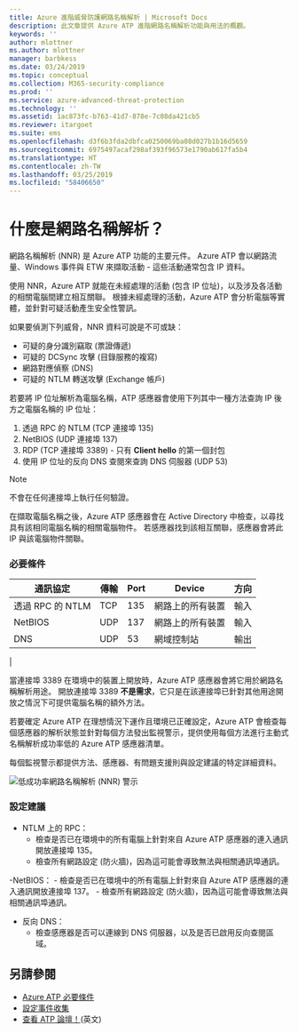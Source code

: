 ```yaml
---
title: Azure 進階威脅防護網路名稱解析 | Microsoft Docs
description: 此文章提供 Azure ATP 進階網路名稱解析功能與用法的概觀。
keywords: ''
author: mlottner
ms.author: mlottner
manager: barbkess
ms.date: 03/24/2019
ms.topic: conceptual
ms.collection: M365-security-compliance
ms.prod: ''
ms.service: azure-advanced-threat-protection
ms.technology: ''
ms.assetid: 1ac873fc-b763-41d7-878e-7c08da421cb5
ms.reviewer: itargoet
ms.suite: ems
ms.openlocfilehash: d3f6b3fda2dbfca0250069ba08d027b1b16d5659
ms.sourcegitcommit: 6975497acaf298af393f96573e1790ab617fa5b4
ms.translationtype: HT
ms.contentlocale: zh-TW
ms.lasthandoff: 03/25/2019
ms.locfileid: "58406650"
---
```

# <a name="what-is-network-name-resolution"></a>什麼是網路名稱解析？

網路名稱解析 (NNR) 是 Azure ATP 功能的主要元件。 Azure ATP 會以網路流量、Windows 事件與 ETW 來擷取活動 - 這些活動通常包含 IP 資料。  

使用 NNR，Azure ATP 就能在未經處理的活動 (包含 IP 位址)，以及涉及各活動的相關電腦間建立相互關聯。 根據未經處理的活動，Azure ATP 會分析電腦等實體，並針對可疑活動產生安全性警訊。

如果要偵測下列威脅，NNR 資料可說是不可或缺：

- 可疑的身分識別竊取 (票證傳遞)
- 可疑的 DCSync 攻擊 (目錄服務的複寫)
- 網路對應偵察 (DNS)
- 可疑的 NTLM 轉送攻擊 (Exchange 帳戶)

若要將 IP 位址解析為電腦名稱，ATP 感應器會使用下列其中一種方法查詢 IP 後方之電腦名稱的 IP 位址：

1. 透過 RPC 的 NTLM (TCP 連接埠 135)
2. NetBIOS (UDP 連接埠 137)
3. RDP (TCP 連接埠 3389) - 只有 **Client hello** 的第一個封包
4. 使用 IP 位址的反向 DNS 查閱來查詢 DNS 伺服器 (UDP 53)

> [!NOTE]
>不會在任何連接埠上執行任何驗證。

在擷取電腦名稱之後，Azure ATP 感應器會在 Active Directory 中檢查，以尋找具有該相同電腦名稱的相關電腦物件。 若感應器找到該相互關聯，感應器會將此 IP 與該電腦物件關聯。

### <a name="prerequisites"></a>必要條件
|通訊協定|  傳輸|  Port|   Device| 方向|
|--------|--------|------|-------|------|
|透過 RPC 的 NTLM| TCP |135|   網路上的所有裝置| 輸入|
|NetBIOS|   UDP|    137|    網路上的所有裝置| 輸入|
|DNS|   UDP|    53| 網域控制站| 輸出|
|

當連接埠 3389 在環境中的裝置上開放時，Azure ATP 感應器會將它用於網路名稱解析用途。
開放連接埠 3389 **不是需求**，它只是在該連接埠已針對其他用途開放之情況下可提供電腦名稱的額外方法。

若要確定 Azure ATP 在理想情況下運作且環境已正確設定，Azure ATP 會檢查每個感應器的解析狀態並針對每個方法發出監視警示，提供使用每個方法進行主動式名稱解析成功率低的 Azure ATP 感應器清單。

每個監視警示都提供方法、感應器、有問題支援則與設定建議的特定詳細資料。

![低成功率網路名稱解析 (NNR) 警示](media/atp-health-alert-audit-policy.png)


### <a name="configuration-recommendations"></a>設定建議

- NTLM 上的 RPC：
    - 檢查是否已在環境中的所有電腦上針對來自 Azure ATP 感應器的連入通訊開放連接埠 135。
    - 檢查所有網路設定 (防火牆)，因為這可能會導致無法與相關通訊埠通訊。

-NetBIOS：
    - 檢查是否已在環境中的所有電腦上針對來自 Azure ATP 感應器的連入通訊開放連接埠 137。
    - 檢查所有網路設定 (防火牆)，因為這可能會導致無法與相關通訊埠通訊。
- 反向 DNS：
    - 檢查感應器是否可以連線到 DNS 伺服器，以及是否已啟用反向查閱區域。


## <a name="see-also"></a>另請參閱
- [Azure ATP 必要條件](atp-prerequisites.md)
- [設定事件收集](configure-event-collection.md)
- [查看 ATP 論壇！](https://aka.ms/azureatpcommunity)\(英文\)
